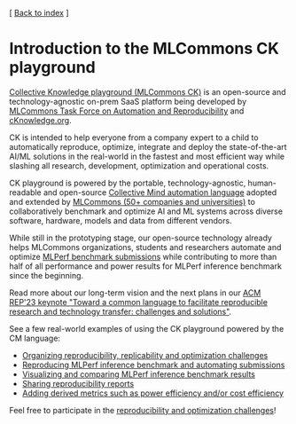 [ [Back to index](README.md) ]

# Introduction to the MLCommons CK playground

[Collective Knowledge playground (MLCommons CK)](https://x.cKnowledge.org)
is an open-source and technology-agnostic on-prem SaaS platform
being developed by [MLCommons Task Force on Automation and Reproducibility](taskforce.md)
and [cKnowledge.org](https://cKnowledge.org).
 
CK is intended to help everyone from a company expert to a child
to automatically reproduce, optimize, integrate and deploy the state-of-the-art AI/ML solutions
in the real-world in the fastest and most efficient way while slashing all research, development, optimization and operational costs.

CK playground is powered by the portable, technology-agnostic, human-readable and open-source
[Collective Mind automation language](introduction-cm.md) adopted and extended by [MLCommons (50+ companies and universities)](https://mlcommons.org)
to collaboratively benchmark and optimize AI and ML systems across diverse software, hardware, models and data from different vendors.

While still in the prototyping stage, our open-source technology already helps MLCommons organizations, students and researchers 
automate and optimize [MLPerf benchmark submissions](https://access.cknowledge.org/playground/?action=experiments)
while contributing to more than half of all performance and power results for MLPerf inference benchmark since the beginning.

Read more about our long-term vision and the next plans in our 
[ACM REP'23 keynote "Toward a common language to facilitate reproducible research and technology transfer: challenges and solutions"]( https://doi.org/10.5281/zenodo.8105339 ).

See a few real-world examples of using the CK playground powered by the CM language:

- [Organizing reproducibility, replicability and optimization challenges](https://access.cknowledge.org/playground/?action=challenges&name=57cbc3384d7640f9)
- [Reproducing MLPerf inference benchmark and automating submissions](https://cKnowledge.org/mlperf-inference-gui)
- [Visualizing and comparing MLPerf inference benchmark results](https://access.cKnowledge.org/playground/?action=experiments&tags=mlperf-inference,all,open,edge,image-classification,singlestream)
- [Sharing reproducibility reports]( https://cKnowledge.org/mlperf-inf-v3.0-reproducibility-report )
- [Adding derived metrics such as power efficiency and/or cost efficiency]( https://cKnowledge.org/mlcommons-inference-gui )

Feel free to participate in the [reproducibility and optimization challenges](https://access.cknowledge.org/playground/?action=challenges)!

